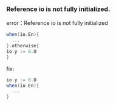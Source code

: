 ### Reference io is not fully initialized.
error：Reference io is not fully initialized
```scala
when(io.En){
  ...
}.otherwise{
io.y := 0.U
}
```
fix:
```scala
io.y := 0.U
when(io.En){
  ...
}
```
